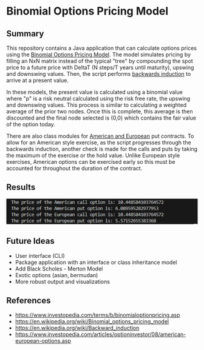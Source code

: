 # Binomial Options Pricing Model

## Summary

This repository contains a Java application that can calculate options prices using the [Binomial Options Pricing Model](https://en.wikipedia.org/wiki/Binomial_options_pricing_model). The model simulates pricing by filling an NxN matrix instead of the typical "tree" by compounding the spot price to a future price with DeltaT (N steps/T years until maturity), upswing and downswing values. Then, the script performs [backwards induction](https://en.wikipedia.org/wiki/Backward_induction) to arrive at a present value.

In these models, the present value is calculated using a binomial value where "p" is a risk neutral calculated using the risk free rate, the upswing and downswing values. This process is similar to calculating a weighted average of the prior two nodes. Once this is complete, this average is then discounted and the final node selected is (0,0) which contains the fair value of the option today.

There are also class modules for [American and European](https://www.investopedia.com/articles/optioninvestor/08/american-european-options.asp) put contracts. To allow for an American style exercise, as the script progresses through the backwards induction, another check is made for the calls and puts by taking the maximum of the exercise or the hold value. Unlike European style exercises, American options can be exercised early so this must be accounted for throughout the duration of the contract.

## Results
![alt text](https://github.com/amason445/binomial_options_pricing_model/blob/main/Screenshot%202024-09-03%20200335.png)

## Future Ideas
- User interface (CLI)
- Package application with an interface or class inheritance model
- Add Black Scholes - Merton Model
- Exotic options (asian, bermudan)
- More robust output and visualizations

## References
- https://www.investopedia.com/terms/b/binomialoptionpricing.asp
- https://en.wikipedia.org/wiki/Binomial_options_pricing_model
- https://en.wikipedia.org/wiki/Backward_induction
- https://www.investopedia.com/articles/optioninvestor/08/american-european-options.asp
 
